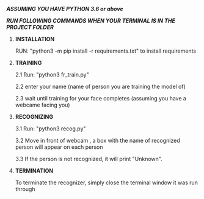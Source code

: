 
***ASSUMING YOU HAVE PYTHON 3.6 or above***

***RUN FOLLOWING COMMANDS WHEN YOUR TERMINAL IS IN THE PROJECT FOLDER***

1. **INSTALLATION**

    RUN: "python3 -m pip install -r requirements.txt" to install requirements

2. **TRAINING**

    2.1 Run: "python3 fr_train.py"

    2.2 enter your name (name of person you are training the model of)
    
    2.3 wait until training for your face completes (assuming you have a webcame facing you) 

3. **RECOGNIZING**

    3.1 Run: "python3 recog.py"
    
    3.2 Move in front of webcam , a box with the name of recognized person will appear on each person
    
    3.3 If the person is not recognized, it will print "Unknown".
    
4.  **TERMINATION**
 
    To terminate the recognizer, simply close the terminal window it was run through

